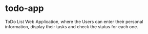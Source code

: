 # todo-app
ToDo List Web Application, where the Users can enter their personal information, display their tasks and check the status for each one.
